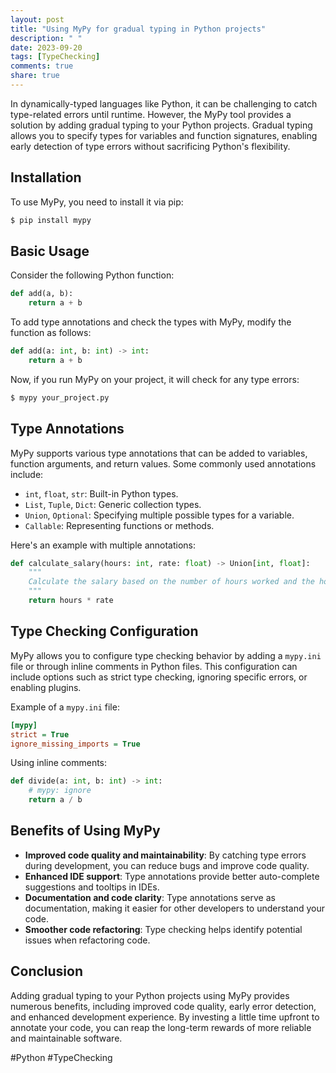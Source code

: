 ```yaml
---
layout: post
title: "Using MyPy for gradual typing in Python projects"
description: " "
date: 2023-09-20
tags: [TypeChecking]
comments: true
share: true
---
```


In dynamically-typed languages like Python, it can be challenging to catch type-related errors until runtime. However, the MyPy tool provides a solution by adding gradual typing to your Python projects. Gradual typing allows you to specify types for variables and function signatures, enabling early detection of type errors without sacrificing Python's flexibility.

## Installation

To use MyPy, you need to install it via pip:

```bash
$ pip install mypy
```

## Basic Usage 

Consider the following Python function:

```python
def add(a, b):
    return a + b
```

To add type annotations and check the types with MyPy, modify the function as follows:

```python
def add(a: int, b: int) -> int:
    return a + b
```

Now, if you run MyPy on your project, it will check for any type errors:

```bash
$ mypy your_project.py
```

## Type Annotations

MyPy supports various type annotations that can be added to variables, function arguments, and return values. Some commonly used annotations include:

- `int`, `float`, `str`: Built-in Python types.
- `List`, `Tuple`, `Dict`: Generic collection types.
- `Union`, `Optional`: Specifying multiple possible types for a variable.
- `Callable`: Representing functions or methods.

Here's an example with multiple annotations:

```python
def calculate_salary(hours: int, rate: float) -> Union[int, float]:
    """
    Calculate the salary based on the number of hours worked and the hourly rate.
    """
    return hours * rate
```

## Type Checking Configuration

MyPy allows you to configure type checking behavior by adding a `mypy.ini` file or through inline comments in Python files. This configuration can include options such as strict type checking, ignoring specific errors, or enabling plugins.

Example of a `mypy.ini` file:

```ini
[mypy]
strict = True
ignore_missing_imports = True
```

Using inline comments:

```python
def divide(a: int, b: int) -> int:
    # mypy: ignore
    return a / b
```

## Benefits of Using MyPy

- **Improved code quality and maintainability**: By catching type errors during development, you can reduce bugs and improve code quality.
- **Enhanced IDE support**: Type annotations provide better auto-complete suggestions and tooltips in IDEs.
- **Documentation and code clarity**: Type annotations serve as documentation, making it easier for other developers to understand your code.
- **Smoother code refactoring**: Type checking helps identify potential issues when refactoring code.

## Conclusion

Adding gradual typing to your Python projects using MyPy provides numerous benefits, including improved code quality, early error detection, and enhanced development experience. By investing a little time upfront to annotate your code, you can reap the long-term rewards of more reliable and maintainable software.

#Python #TypeChecking